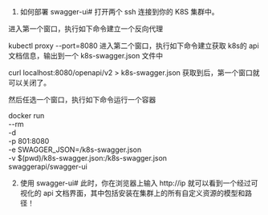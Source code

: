 1. 如何部署 swagger-ui#
打开两个 ssh 连接到你的 K8S 集群中。

进入第一个窗口，执行如下命令建立一个反向代理


kubectl proxy --port=8080
进入第二个窗口，执行如下命令建立获取 k8s的 api 文档信息，输出到一个 k8s-swagger.json 文件中


curl localhost:8080/openapi/v2 > k8s-swagger.json
获取到后，第一个窗口就可以关闭了。

然后任选一个窗口，执行如下命令运行一个容器


docker run \
    --rm \
    -d \
    -p 801:8080 \
    -e SWAGGER_JSON=/k8s-swagger.json \
    -v $(pwd)/k8s-swagger.json:/k8s-swagger.json \
    swaggerapi/swagger-ui

2. 使用 swagger-ui#
此时，你在浏览器上输入 http://ip 就可以看到一个经过可视化的 api 文档界面，其中包括安装在集群上的所有自定义资源的模型和路径！